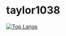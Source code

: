 # taylor1038
[![Top Langs](https://github-readme-stats.vercel.app/api/top-langs/?username=taylor1038)](https://github.com/taylor1038/github-readme-stats)
